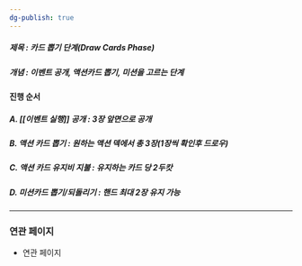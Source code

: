 ```yaml
---
dg-publish: true
---
```


##### 제목 : 카드 뽑기 단계(Draw Cards Phase)
##### 개념 : 이벤트 공개, 액션카드 뽑기, 미션을 고르는 단계

#### 진행 순서
##### A. [[이벤트 실행]] 공개 : 3장 앞면으로 공개 
##### B. 액션 카드 뽑기 : 원하는 액션 덱에서 총 3장(1장씩 확인후 드로우)
##### C. 액션 카드 유지비 지불 : 유지하는 카드 당 2두캇
##### D. 미션카드 뽑기/되돌리기 : 핸드 최대 2장 유지 가능

--- 

### 연관 페이지
- 연관 페이지
